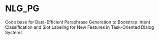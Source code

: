 # NLG_PG
Code base for Data-Efficient Paraphrase Generation to Bootstrap Intent Classification and Slot Labeling for New Features in Task-Oriented Dialog Systems
